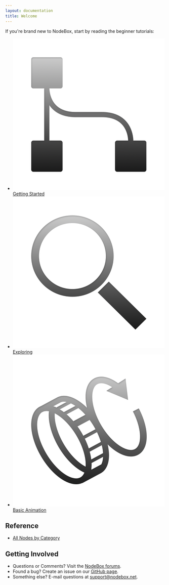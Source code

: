 ```yaml
---
layout: documentation
title: Welcome
---
```

If you're brand new to NodeBox, start by reading the beginner tutorials:

<ul id="bootcamp">
  <li class="three columns">
    <a href="tutorial/getting-started.html">
      <img src="/media/node/documentation/index-getting-started.png">
      <span>Getting Started</span>
    </a>
  </li>
  <li class="three columns">
    <a href="tutorial/exploring.html">
      <img src="/media/node/documentation/index-exploring.png">
      <span>Exploring</span>
    </a>
  </li>
  <li class="three columns">
    <a href="tutorial/basic-animation.html">
      <img src="/media/node/documentation/index-animation.png">
      <span>Basic Animation</span>
    </a>
  </li>
</ul>

Reference
---------

* [All Nodes by Category](/node/reference)

Getting Involved
----------------
* Questions or Comments? Visit the [NodeBox forums](http://support.nodebox.net/discussions).
* Found a bug? Create an issue on our [GitHub page](http://github.com/nodebox/nodebox).
* Something else? E-mail questions at <support@nodebox.net>.
